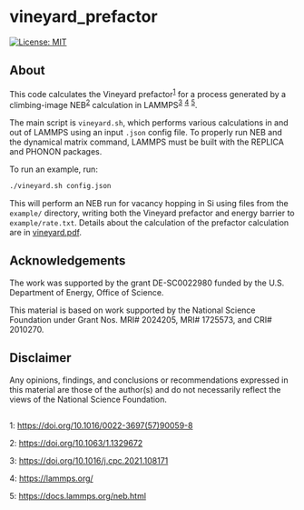 # vineyard_prefactor

[![License: MIT](https://img.shields.io/badge/License-MIT-yellow.svg)](https://opensource.org/licenses/MIT)

## About

This code calculates the Vineyard prefactor<sup>[1](#vineyard)</sup> for a process generated by a climbing-image NEB<sup>[2](#neb)</sup> calculation in LAMMPS<sup>[3](#lammps_paper)</sup> <sup>[4](#lammps_link)</sup> <sup>[5](#lammps_neb)</sup>.

The main script is `vineyard.sh`, which performs various calculations in and out of LAMMPS using an input `.json` config file. To properly run NEB and the dynamical matrix command, LAMMPS must be built with the REPLICA and PHONON packages.

To run an example, run:

```bash
./vineyard.sh config.json
```

This will perform an NEB run for vacancy hopping in Si using files from the `example/` directory, writing both the Vineyard prefactor and energy barrier to `example/rate.txt`. Details about the calculation of the prefactor calculation are in [vineyard.pdf](https://github.com/jwjeffr/vineyard_prefactor/blob/main/vineyard.pdf).

## Acknowledgements

The  work  was  supported  by  the  grant  DE-SC0022980 funded by the U.S. Department of Energy,  Office of Science.

This material is based on work supported by the National Science Foundation under Grant Nos. MRI# 2024205, MRI# 1725573, and CRI# 2010270.

## Disclaimer

Any opinions, findings, and conclusions or recommendations expressed in this material are those of the author(s) and do not necessarily reflect the views of the National Science Foundation.

##

<a name="vineyard">1</a>: https://doi.org/10.1016/0022-3697(57)90059-8

<a name="neb">2</a>: https://doi.org/10.1063/1.1329672

<a name="lammps_paper">3</a>: https://doi.org/10.1016/j.cpc.2021.108171

<a name="lammps_link">4</a>: https://lammps.org/

<a name="lammps_neb">5</a>: https://docs.lammps.org/neb.html